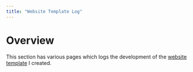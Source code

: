```yaml
---
title: "Website Template Log"
---
```


# Overview

This section has various pages which logs the development of the [website template](https://github.com/hammypig/website-template) I created.
